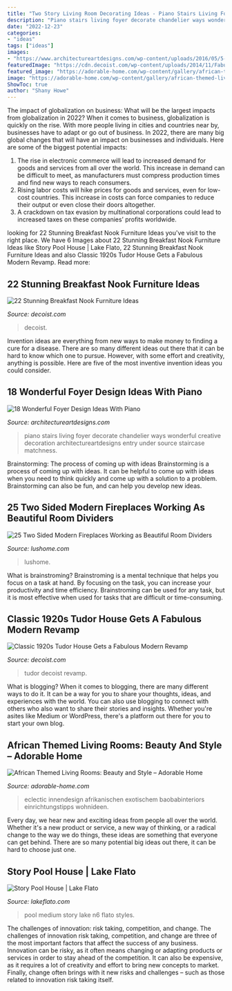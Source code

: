 ```yaml
---
title: "Two Story Living Room Decorating Ideas - Piano Stairs Living Foyer Decorate Chandelier Ways Wonderful Creative Decoration Architectureartdesigns Entry Under Source Staircase Matchness"
description: "Piano stairs living foyer decorate chandelier ways wonderful creative decoration architectureartdesigns entry under source staircase matchness"
date: "2022-12-23"
categories:
- "ideas"
tags: ["ideas"]
images:
- "https://www.architectureartdesigns.com/wp-content/uploads/2016/05/5-57-630x419.jpg"
featuredImage: "https://cdn.decoist.com/wp-content/uploads/2014/11/Fabulous-home-office-in-blue.jpg"
featured_image: "https://adorable-home.com/wp-content/gallery/african-themed-living-rooms-beauty-and-style/african-themed-living-rooms-13.jpg"
image: "https://adorable-home.com/wp-content/gallery/african-themed-living-rooms-beauty-and-style/african-themed-living-rooms-13.jpg"
ShowToc: true
author: "Shany Howe"
---
```



The impact of globalization on business: What will be the largest impacts from globalization in 2022?
When it comes to business, globalization is quickly on the rise. With more people living in cities and countries near by, businesses have to adapt or go out of business. In 2022, there are many big global changes that will have an impact on businesses and individuals. Here are some of the biggest potential impacts: 
1) The rise in electronic commerce will lead to increased demand for goods and services from all over the world. This increase in demand can be difficult to meet, as manufacturers must compress production times and find new ways to reach consumers. 
2) Rising labor costs will hike prices for goods and services, even for low-cost countries. This increase in costs can force companies to reduce their output or even close their doors altogether. 
3) A crackdown on tax evasion by multinational corporations could lead to increased taxes on these companies’ profits worldwide.

	

		
looking for 22 Stunning Breakfast Nook Furniture Ideas you've visit to the right place. We have 6 Images about 22 Stunning Breakfast Nook Furniture Ideas like Story Pool House | Lake Flato, 22 Stunning Breakfast Nook Furniture Ideas and also Classic 1920s Tudor House Gets a Fabulous Modern Revamp. Read more:
		
    
## 22 Stunning Breakfast Nook Furniture Ideas

<img loading=lazy src="https://cdn.decoist.com/wp-content/uploads/2012/05/traditional-dining-room-breakfast-nook-los-angeles.jpg" onerror="this.onerror=null;this.src='https://tse4.mm.bing.net/th?id=OIP.grQ0wu7zkNsaQCfM3kNdjAHaLH&amp;pid=15.1';" alt="22 Stunning Breakfast Nook Furniture Ideas">

_Source: decoist.com_

>decoist. 

	

Invention ideas are everything from new ways to make money to finding a cure for a disease. There are so many different ideas out there that it can be hard to know which one to pursue. However, with some effort and creativity, anything is possible. Here are five of the most inventive invention ideas you could consider.

    
## 18 Wonderful Foyer Design Ideas With Piano

<img loading=lazy src="https://www.architectureartdesigns.com/wp-content/uploads/2016/05/5-57-630x419.jpg" onerror="this.onerror=null;this.src='https://tse4.mm.bing.net/th?id=OIP.RthBkWaaCPzO6rUcVezk2QHaE7&amp;pid=15.1';" alt="18 Wonderful Foyer Design Ideas With Piano">

_Source: architectureartdesigns.com_

>piano stairs living foyer decorate chandelier ways wonderful creative decoration architectureartdesigns entry under source staircase matchness. 

	

Brainstorming: The process of coming up with ideas
Brainstorming is a process of coming up with ideas. It can be helpful to come up with ideas when you need to think quickly and come up with a solution to a problem. Brainstorming can also be fun, and can help you develop new ideas.

    
## 25 Two Sided Modern Fireplaces Working As Beautiful Room Dividers

<img loading=lazy src="https://www.lushome.com/wp-content/uploads/2015/06/two-sided-fireplaces-modern-interior-design-ideas-10.jpg" onerror="this.onerror=null;this.src='https://tse3.mm.bing.net/th?id=OIP.lnL-Tth08MD0XJW7-OZy-wHaJ3&amp;pid=15.1';" alt="25 Two Sided Modern Fireplaces Working as Beautiful Room Dividers">

_Source: lushome.com_

>lushome. 

	

What is brainstroming? Brainstroming is a mental technique that helps you focus on a task at hand. By focusing on the task, you can increase your productivity and time efficiency. Brainstroming can be used for any task, but it is most effective when used for tasks that are difficult or time-consuming.

    
## Classic 1920s Tudor House Gets A Fabulous Modern Revamp

<img loading=lazy src="https://cdn.decoist.com/wp-content/uploads/2014/11/Fabulous-home-office-in-blue.jpg" onerror="this.onerror=null;this.src='https://tse3.mm.bing.net/th?id=OIP.7rhlXwxkL_WtEeb_wJQN4QHaJL&amp;pid=15.1';" alt="Classic 1920s Tudor House Gets a Fabulous Modern Revamp">

_Source: decoist.com_

>tudor decoist revamp. 

	

What is blogging?
When it comes to blogging, there are many different ways to do it. It can be a way for you to share your thoughts, ideas, and experiences with the world. You can also use blogging to connect with others who also want to share their stories and insights. Whether you're asites like Medium or WordPress, there's a platform out there for you to start your own blog.

    
## African Themed Living Rooms: Beauty And Style – Adorable Home

<img loading=lazy src="https://adorable-home.com/wp-content/gallery/african-themed-living-rooms-beauty-and-style/african-themed-living-rooms-13.jpg" onerror="this.onerror=null;this.src='https://tse4.mm.bing.net/th?id=OIP.OGa3sej01BartcpQdDKUNAHaE3&amp;pid=15.1';" alt="African Themed Living Rooms: Beauty and Style – Adorable Home">

_Source: adorable-home.com_

>eclectic innendesign afrikanischen exotischem baobabinteriors einrichtungstipps wohnideen. 

	

Every day, we hear new and exciting ideas from people all over the world. Whether it's a new product or service, a new way of thinking, or a radical change to the way we do things, these ideas are something that everyone can get behind. There are so many potential big ideas out there, it can be hard to choose just one.

    
## Story Pool House | Lake Flato

<img loading=lazy src="https://www.lakeflato.com/sites/default/files/styles/scaled_original/public/project-media/28024_N6_medium.jpg?itok=EUxE0SH_" onerror="this.onerror=null;this.src='https://tse1.mm.bing.net/th?id=OIP.Y879hC7ee8oofszcjuIa5AHaFT&amp;pid=15.1';" alt="Story Pool House | Lake Flato">

_Source: lakeflato.com_

>pool medium story lake n6 flato styles. 

	

The challenges of innovation: risk taking, competition, and change.
The challenges of innovation risk taking, competition, and change are three of the most important factors that affect the success of any business. Innovation can be risky, as it often means changing or adapting products or services in order to stay ahead of the competition. It can also be expensive, as it requires a lot of creativity and effort to bring new concepts to market. Finally, change often brings with it new risks and challenges – such as those related to innovation risk taking itself.


